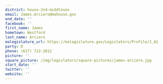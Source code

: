 ```yaml
---
district: house-2nd-middlesex
email: James.Arciero@mahouse.gov
end_date: ''
facebook: ''
first_name: James
hometown: Westford
last_name: Arciero
malegislature_url: https://malegislature.gov/Legislators/Profile/J_A1
party: D
phone: (617) 722-2012
picture: ''
square_picture: /img/legislators/square-pictures/james-arciero.jpg
start_date: ''
twitter: ''
website: ''
---
```

